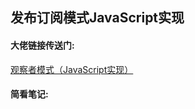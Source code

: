 ## 发布订阅模式JavaScript实现
#### 大佬链接传送门:
[观察者模式（JavaScript实现）](https://juejin.im/post/6844904134840156168)
#### 简看笔记: